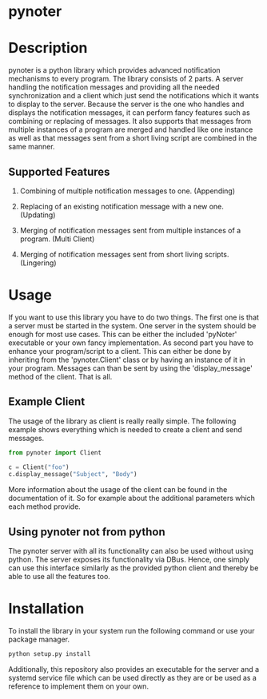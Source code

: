 # pynoter


Description
===========

pynoter is a python library which provides advanced notification mechanisms to every program.
The library consists of 2 parts. A server handling the notification messages and providing
all the needed synchronization and a client which just send the notifications which
it wants to display to the server. Because the server is the one who handles and displays
the notification messages, it can perform fancy features such as combining or replacing of
messages. It also supports that messages from multiple instances of a program are merged and
handled like one instance as well as that messages sent from a short living script are
combined in the same manner.


Supported Features
------------------

1. Combining of multiple notification messages to one. (Appending)

2. Replacing of an existing notification message with a new one. (Updating)

3. Merging of notification messages sent from multiple instances of a program. (Multi Client)

4. Merging of notification messages sent from short living scripts. (Lingering)


Usage
=====

If you want to use this library you have to do two things. The first one is that a server
must be started in the system. One server in the system should be enough for most use cases.
This can be either the included 'pyNoter' executable or your own fancy implementation. As
second part you have to enhance your program/script to a client. This can either be done by
inheriting from the 'pynoter.Client' class or by having an instance of it in your program.
Messages can than be sent by using the 'display_message' method of the client. That is all.


Example Client
--------------

The usage of the library as client is really really simple. The following example shows
everything which is needed to create a client and send messages.

```python
from pynoter import Client

c = Client("foo")
c.display_message("Subject", "Body")
```

More information about the usage of the client can be found in the documentation of it. So
for example about the additional parameters which each method provide.


Using pynoter not from python
-----------------------------

The pynoter server with all its functionality can also be used without using python. The server
exposes its functionality via DBus. Hence, one simply can use this interface similarly as the
provided python client and thereby be able to use all the features too.


Installation
============

To install the library in your system run the following command or use your package manager.

```bash
python setup.py install
```


Additionally, this repository also provides an executable for the server and a systemd service
file which can be used directly as they are or be used as a reference to implement them on your
own.

